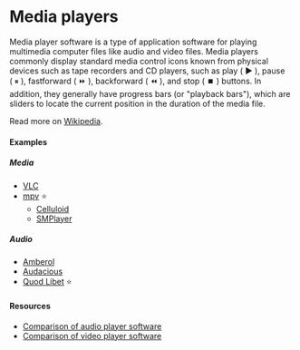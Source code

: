 # Media players

Media player software is a type of application software for playing multimedia computer files like audio and video files. Media players commonly display standard media control icons known from physical devices such as tape recorders and CD players, such as play (&nbsp;▶️&nbsp;), pause (&nbsp;⏸&nbsp;), fastforward (&nbsp;⏩️&nbsp;), backforward (&nbsp;⏪&nbsp;), and stop (&nbsp;⏹️&nbsp;) buttons. In addition, they generally have progress bars (or "playback bars"), which are sliders to locate the current position in the duration of the media file.

Read more on [Wikipedia](https://en.wikipedia.org/wiki/Media_player_software).

#### Examples

##### Media
- [VLC](https://www.videolan.org/vlc)
- [mpv](https://mpv.io) ⭐
  - [Celluloid](https://celluloid-player.github.io)
  - [SMPlayer](https://www.smplayer.info)

##### Audio
- [Amberol](https://gitlab.gnome.org/World/amberol)
- [Audacious](https://audacious-media-player.org)
- [Quod Libet](https://quodlibet.readthedocs.io) ⭐

#### Resources
- [Comparison of audio player software](https://en.wikipedia.org/wiki/Comparison_of_audio_player_software)
- [Comparison of video player software](https://en.wikipedia.org/wiki/Comparison_of_video_player_software)
